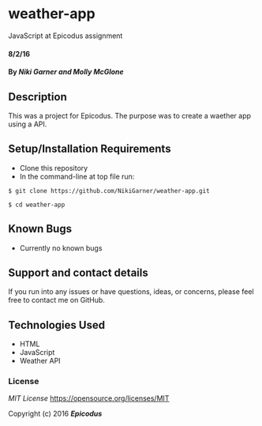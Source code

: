 # weather-app
JavaScript at Epicodus assignment


#### 8/2/16

#### By _**Niki Garner and Molly McGlone**_

## Description
This was a project for Epicodus. The purpose was to create a waether app using a API.
## Setup/Installation Requirements

* Clone this repository
* In the command-line at top file run:
```
$ git clone https://github.com/NikiGarner/weather-app.git
```
```
$ cd weather-app
```

## Known Bugs

* Currently no known bugs

## Support and contact details

If you run into any issues or have questions, ideas, or concerns, please feel free to contact me on GitHub.

## Technologies Used

* HTML
* JavaScript
* Weather API


### License

*MIT License*
<a href="https://opensource.org/licenses/MIT">https://opensource.org/licenses/MIT</a>

Copyright (c) 2016 **_Epicodus_**

